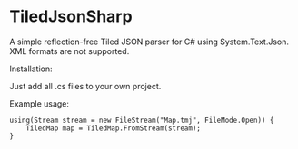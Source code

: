 # TiledJsonSharp

A simple reflection-free Tiled JSON parser for C# using System.Text.Json.
XML formats are not supported.

Installation:

Just add all .cs files to your own project.

Example usage:

```
using(Stream stream = new FileStream("Map.tmj", FileMode.Open)) {
    TiledMap map = TiledMap.FromStream(stream);
}
```

